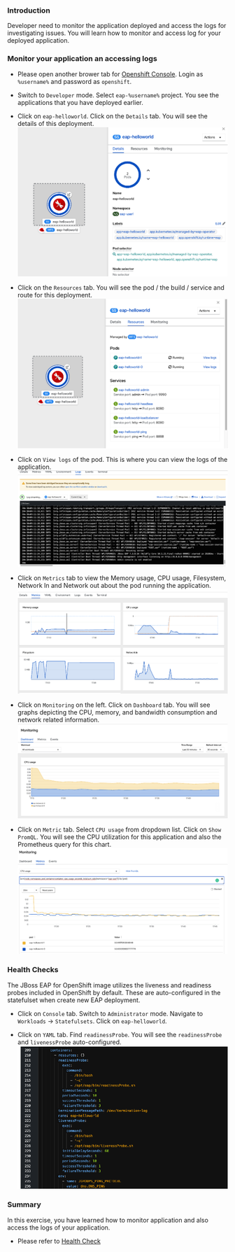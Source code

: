### Introduction

Developer need to monitor the application deployed and access the logs for investigating issues.   You will learn how to monitor and access log for your deployed application. 

### Monitor your application an accessing logs 

* Please open another brower tab for [Openshift Console](https://console-openshift-console.apps.cluster-cf1a.cf1a.sandbox824.opentlc.com/).  Login as `%username%` and password as `openshift`.

* Switch to `Developer` mode.  Select `eap-%username%` project.  You see the applications that you have deployed earlier.  

* Click on `eap-helloworld`.  Click on the `Details` tab. You will see the details of this deployment.  
![Monitoring 01](./images/04/monitor-01.png)

* Click on the `Resources` tab.  You will see the pod / the build / service and route for this deployment.    
![Monitoring 02](./images/04/monitor-02.png)

* Click on `View logs` of the pod. This is where you can view the logs of the application.
![Monitoring 03](./images/04/monitor-03.png)

* Click on `Metrics` tab to view the Memory usage, CPU usage, Filesystem, Network In and Network out about the pod running the application. 
![Monitoring 04](./images/04/monitor-04.png)

* Click on `Monitoring` on the left. Click on `Dashboard` tab.  You will see graphs depicting the CPU, memory, and bandwidth consumption and network related information.
![Monitoring 05](./images/04/monitor-05.png)

* Click on `Metric` tab.  Select `CPU usage` from dropdown list.  Click on `Show PromQL`. You will see the CPU utilization for this application and also the Prometheus query for this chart.  
![Monitoring 06](./images/04/monitor-06.png)

### Health Checks

The JBoss EAP for OpenShift image utilizes the liveness and readiness probes included in OpenShift by default.  These are auto-configured in the statefulset when create new EAP deployment. 

* Click on `Console` tab. Switch to `Administrator` mode. Navigate to `Workloads` -> `Statefulsets`.  Click on `eap-helloworld`. 

* Click on `YAML` tab.  Find `readinessProbe`.  You will see the `readinessProbe` and `livenessProbe` auto-configured. 
![Monitoring 07](./images/04/monitor-07.png)

### Summary
In this exercise,  you have learned how to monitor application and also access the logs of your application.

* Please refer to [Health Check](https://access.redhat.com/documentation/en-us/red_hat_jboss_enterprise_application_platform/7.3/html/getting_started_with_jboss_eap_for_openshift_online/reference_information#health_checks)  
